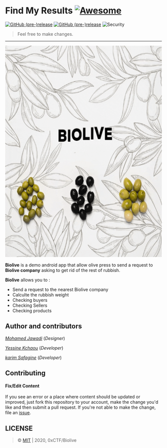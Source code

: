 # Find My Results [![Awesome](https://cdn.rawgit.com/sindresorhus/awesome/d7305f38d29fed78fa85652e3a63e154dd8e8829/media/badge.svg)](https://github.com/0xCTF/FindMyResults)
[![GitHub (pre-)release](https://img.shields.io/badge/version-v1.0.9-orange.svg)](https://github.com/0xCTF/FindMyResults/releases/tag/1.0.9) 
[![GitHub (pre-)release](https://img.shields.io/appveyor/ci/gruntjs/grunt.svg)]() 
![Security](https://hakiri.io/github/jekyll/jekyll/master.svg)

> Feel free to make changes.


---

<p align="center">
  <img width="680" height="680" src="biolive.gif">
</p>






**Biolive** is a demo android app that allow olive press to send a request to **Biolive company** asking to get rid of the rest of rubbish.

**Biolive** allows you to :

* Send a request to the nearest Biolive company
* Calculte the rubbish weight
* Checking buyers
* Checking Sellers
* Checking products


## Author and contributors
[*Mohamed Jawadi*](https://facebook.com/0xmohamed) (*Designer*)

[*Yessine Kchaou*](https://www.facebook.com/nisay.james) (*Developer*)

[*karim Safagine*](https://www.facebook.com/karim.safagine) (*Developer*)

## Contributing

#### Fix/Edit Content

If you see an error or a place where content should be updated or improved, just fork this repository to your account, make the change you'd like and then submit a pull request. If you're not able to make the change, file an [issue](https://github.com/0xCTF/Biolive/issues).


## LICENSE
> © [MIT](https://github.com/0xCTF/Biolive/blob/master/LICENSE) | 2020, 0xCTF/Biolive


